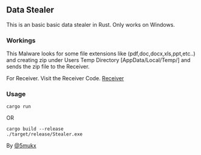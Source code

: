 ## Data Stealer 

This is an basic basic data stealer in Rust. Only works on Windows.

### Workings

This Malware looks for some file extensions like (pdf,doc,docx,xls,ppt,etc..) and creating zip under Users Temp Directory [AppData/Local/Temp/] and sends the zip file to the Receiver.

For Receiver. Visit the Receiver Code. [Receiver](https://github.com/Whitecat18/Rust-for-Malware-Development/tree/main/Malware-Samples/InfoStealer/Receiver)

### Usage

```
cargo run
```

OR

```
cargo build --release
./target/release/Stealer.exe
```

By [@5mukx](https://x.com/5mukx)
